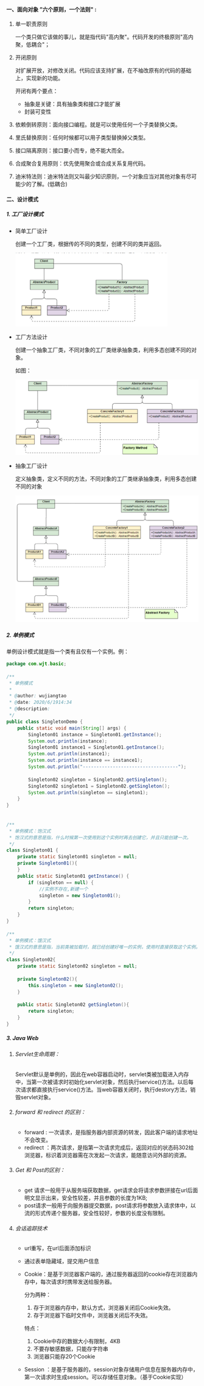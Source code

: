 #### 一、面向对象 ”六个原则，一个法则" :

1. 单一职责原则

   一个类只做它该做的事儿，就是指代码"高内聚"。代码开发的终极原则"高内聚，低耦合"；	

2. 开闭原则

   对扩展开放，对修改关闭。代码应该支持扩展，在不袖改原有的代码的基础上，实现新的功能。

   开闭有两个要点：

   - 抽象是关键：具有抽象类和接口才能扩展
   - 封装可变性

3. 依赖倒转原则：面向接口编程。就是可以使用任何一个子类替换父类。

4. 里氏替换原则：任何时候都可以用子类型替换掉父类型。

5. 接口隔离原则：接口要小而专，绝不能大而全。

6. 合成聚合复用原则：优先使用聚合或合成关系复用代码。

7. 迪米特法则：迪米特法则又叫最少知识原则，一个对象应当对其他对象有尽可能少的了解。(低耦合)

#### 二、设计模式

##### 1.  工厂设计模式

- 简单工厂设计

  创建一个工厂类，根据传的不同的类型，创建不同的类并返回。

  <img src="..\pic\Interview\SimpleFactory.png" alt="简单工厂" style="zoom:50%;" />

- 工厂方法设计

  创建一个抽象工厂类，不同对象的工厂类继承抽象类，利用多态创建不同的对象。

  如图：

  <img src="..\pic\Interview\FactoryMethod.jpg" alt="工厂方法" style="zoom:50%;" />

- 抽象工厂设计

  定义抽象类，定义不同的方法，不同对象的工厂类继承抽象类，利用多态创建不同的对象

  <img src="..\pic\Interview\AbstractFactory.png" alt="抽象工厂" style="zoom:50%;" />

##### 2. 单例模式

单例设计模式就是指一个类有且仅有一个实例。例：

```java
package com.wjt.basic;

/**
 * 单例模式
 *
 * @author: wujiangtao
 * @date: 2020/6/1914:34
 * @description:
 */
public class SingletonDemo {
    public static void main(String[] args) {
        Singleton01 instance = Singleton01.getInstance();
        System.out.println(instance);
        Singleton01 instance1 = Singleton01.getInstance();
        System.out.println(instance1);
        System.out.println(instance == instance1);
        System.out.println("-----------------------------------");

        Singleton02 singleton = Singleton02.getSingleton();
        Singleton02 singleton1 = Singleton02.getSingleton();
        System.out.println(singleton == singleton1);
    }
}


/**
 * 单例模式：饱汉式
 * 饱汉式的意思是指，什么时候第一次使用到这个实例时再去创建它，并且只能创建一次。
 */
class Singleton01 {
    private static Singleton01 singleton = null;
    private Singleton01(){
    }
    public static Singleton01 getInstance() {
        if (singleton == null) {
            //实例不存在,新建一个
            singleton = new Singleton01();
        }
        return singleton;
    }
}

/**
 * 单例模式：饿汉式
 * 饿汉式的意思是指，当前类被加载时，就已经创建好唯一的实例，使用时直接获取这个实例。
 */
class Singleton02{
    private static Singleton02 singleton = null;

    private Singleton02(){
        this.singleton = new Singleton02();
    }

    public static Singleton02 getSingleton(){
        return singleton;
    }
}
```

##### 3. Java Web

1. ###### Servlet生命周期：

   Servlet默认是单例的，因此在web容器启动时，servlet类被加载进入内存中，当第一次被请求时初始化servlet对象，然后执行service()方法。以后每次请求都直接执行service()方法。当web容器关闭时，执行destory方法，销毁servlet对象。

2. ###### forward 和 redirect 的区别：

   - forward : 一次请求，是指服务器内部资源的转发，因此客户端的请求地址不会改变。
   - redirect ：两次请求，是指第一次请求完成后，返回对应的状态码302给浏览器，标识着浏览器需在次发起一次请求，能随意访问外部的资源。

3. ###### Get 和 Post的区别：

   - get 请求一般用于从服务端获取数据，get请求会将请求参数拼接在url后面明文显示出来，安全性较差，并且参数的长度为1KB; 
   - post请求一般用于向服务器提交数据，post请求将参数放入请求体中，以流的形式传递个服务器，安全性较好，参数的长度没有限制。

4. ###### 会话追踪技术

   - url重写，在url后面添加标识

   - 通过表单隐藏域，提交用户信息

   - Cookie：是基于浏览器客户端的，通过服务器返回的cookie存在浏览器内存中，每次请求时携带发送给服务器。

     分为两种：

     1. 存于浏览器内存中，默认方式，浏览器关闭后Cookie失效。
     2. 存于浏览器下临时文件中，浏览器关闭后不失效。

     特点：

     1. Cookie中存的数据大小有限制，4KB
     2. 不要存敏感数据，只能存字符串
     3. 浏览器只能存20个Cookie

   - Session ：是基于服务器的，session对象存储用户信息在服务器内存中，第一次请求时生成session。可以存储任意对象。（基于Cookie实现）